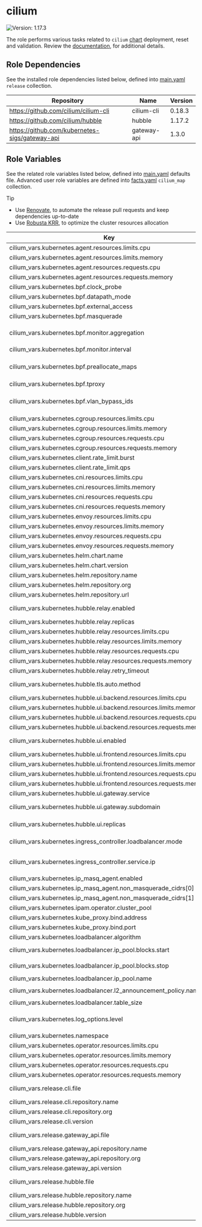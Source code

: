# cilium

![Version: 1.17.3](https://img.shields.io/badge/Version-1.17.3-informational?style=flat-square)

The role performs various tasks related to `cilium` [chart](https://github.com/cilium/cilium/tree/v1.17.3/install/kubernetes/cilium) deployment, reset and validation. Review the [documentation](https://axivo.com/k3s-cluster/wiki/guide/configuration/roles/cilium), for additional details.

## Role Dependencies

See the installed role dependencies listed below, defined into [main.yaml](./defaults/main.yaml) `release` collection.

| Repository | Name | Version |
|------------|------|---------|
| https://github.com/cilium/cilium-cli | cilium-cli | 0.18.3 |
| https://github.com/cilium/hubble | hubble | 1.17.2 |
| https://github.com/kubernetes-sigs/gateway-api | gateway-api | 1.3.0 |

## Role Variables

See the related role variables listed below, defined into [main.yaml](./defaults/main.yaml) defaults file. Advanced user role variables are defined into [facts.yaml](./tasks/facts.yaml) `cilium_map` collection.

> [!TIP]
> - Use [Renovate](https://axivo.com/k3s-cluster/tutorials/handbook/tools/#renovate), to automate the release pull requests and keep dependencies up-to-date
> - Use [Robusta KRR](https://axivo.com/k3s-cluster/tutorials/handbook/tools/#robusta-krr), to optimize the cluster resources allocation

| Key | Type | Default | Description |
|-----|------|---------|-------------|
| cilium_vars.kubernetes.agent.resources.limits.cpu | string | `nil` |  |
| cilium_vars.kubernetes.agent.resources.limits.memory | string | `"256Mi"` |  |
| cilium_vars.kubernetes.agent.resources.requests.cpu | string | `"10m"` |  |
| cilium_vars.kubernetes.agent.resources.requests.memory | string | `"256Mi"` |  |
| cilium_vars.kubernetes.bpf.clock_probe | bool | `true` |  |
| cilium_vars.kubernetes.bpf.datapath_mode | string | `"netkit"` |  |
| cilium_vars.kubernetes.bpf.external_access | bool | `false` |  |
| cilium_vars.kubernetes.bpf.masquerade | bool | `true` |  |
| cilium_vars.kubernetes.bpf.monitor.aggregation | string | `"maximum"` | Available options are `none`, `low`, `medium` and `maximum` |
| cilium_vars.kubernetes.bpf.monitor.interval | string | `"15s"` |  |
| cilium_vars.kubernetes.bpf.preallocate_maps | bool | `true` | If `true`, memory usage is increased and latency reduced |
| cilium_vars.kubernetes.bpf.tproxy | bool | `true` |  |
| cilium_vars.kubernetes.bpf.vlan_bypass_ids | list | `[1,4]` | `1` for Longhorn CIFS backup, `4` for Cilium IP pool |
| cilium_vars.kubernetes.cgroup.resources.limits.cpu | string | `nil` |  |
| cilium_vars.kubernetes.cgroup.resources.limits.memory | string | `"128Mi"` |  |
| cilium_vars.kubernetes.cgroup.resources.requests.cpu | string | `"10m"` |  |
| cilium_vars.kubernetes.cgroup.resources.requests.memory | string | `"128Mi"` |  |
| cilium_vars.kubernetes.client.rate_limit.burst | int | `100` |  |
| cilium_vars.kubernetes.client.rate_limit.qps | int | `50` |  |
| cilium_vars.kubernetes.cni.resources.limits.cpu | string | `nil` |  |
| cilium_vars.kubernetes.cni.resources.limits.memory | string | `"128Mi"` |  |
| cilium_vars.kubernetes.cni.resources.requests.cpu | string | `"10m"` |  |
| cilium_vars.kubernetes.cni.resources.requests.memory | string | `"128Mi"` |  |
| cilium_vars.kubernetes.envoy.resources.limits.cpu | string | `nil` |  |
| cilium_vars.kubernetes.envoy.resources.limits.memory | string | `"128Mi"` |  |
| cilium_vars.kubernetes.envoy.resources.requests.cpu | string | `"10m"` |  |
| cilium_vars.kubernetes.envoy.resources.requests.memory | string | `"128Mi"` |  |
| cilium_vars.kubernetes.helm.chart.name | string | `"cilium"` |  |
| cilium_vars.kubernetes.helm.chart.version | string | `"v1.17.3"` |  |
| cilium_vars.kubernetes.helm.repository.name | string | `"cilium"` |  |
| cilium_vars.kubernetes.helm.repository.org | string | `"cilium"` |  |
| cilium_vars.kubernetes.helm.repository.url | string | `"https://helm.cilium.io"` |  |
| cilium_vars.kubernetes.hubble.relay.enabled | bool | `true` | See [documentation](https://docs.cilium.io/en/stable/observability/hubble/setup/), for details |
| cilium_vars.kubernetes.hubble.relay.replicas | int | `1` |  |
| cilium_vars.kubernetes.hubble.relay.resources.limits.cpu | string | `nil` |  |
| cilium_vars.kubernetes.hubble.relay.resources.limits.memory | string | `"128Mi"` |  |
| cilium_vars.kubernetes.hubble.relay.resources.requests.cpu | string | `"10m"` |  |
| cilium_vars.kubernetes.hubble.relay.resources.requests.memory | string | `"128Mi"` |  |
| cilium_vars.kubernetes.hubble.relay.retry_timeout | string | `"10s"` |  |
| cilium_vars.kubernetes.hubble.tls.auto.method | string | `"certmanager"` | Available options are `certmanager` and `helm` |
| cilium_vars.kubernetes.hubble.ui.backend.resources.limits.cpu | string | `nil` |  |
| cilium_vars.kubernetes.hubble.ui.backend.resources.limits.memory | string | `"128Mi"` |  |
| cilium_vars.kubernetes.hubble.ui.backend.resources.requests.cpu | string | `"10m"` |  |
| cilium_vars.kubernetes.hubble.ui.backend.resources.requests.memory | string | `"128Mi"` |  |
| cilium_vars.kubernetes.hubble.ui.enabled | bool | `true` | See [documentation](https://docs.cilium.io/en/stable/observability/hubble/setup/), for details |
| cilium_vars.kubernetes.hubble.ui.frontend.resources.limits.cpu | string | `nil` |  |
| cilium_vars.kubernetes.hubble.ui.frontend.resources.limits.memory | string | `"128Mi"` |  |
| cilium_vars.kubernetes.hubble.ui.frontend.resources.requests.cpu | string | `"10m"` |  |
| cilium_vars.kubernetes.hubble.ui.frontend.resources.requests.memory | string | `"128Mi"` |  |
| cilium_vars.kubernetes.hubble.ui.gateway.service | string | `"hubble-ui"` |  |
| cilium_vars.kubernetes.hubble.ui.gateway.subdomain | string | `"hubble"` | See [documentation](https://axivo.com/k3s-cluster/tutorials/handbook/externaldns/#front-ends), for details |
| cilium_vars.kubernetes.hubble.ui.replicas | int | `1` | Related to [cilium/cilium#33109](https://github.com/cilium/cilium/issues/33109) |
| cilium_vars.kubernetes.ingress_controller.loadbalancer.mode | string | `"shared"` | Available options are `dedicated` and `shared` |
| cilium_vars.kubernetes.ingress_controller.service.ip | string | `"192.168.4.20"` | Assign the `CiliumLoadBalancerIPPool` blocks start address |
| cilium_vars.kubernetes.ip_masq_agent.enabled | bool | `false` |  |
| cilium_vars.kubernetes.ip_masq_agent.non_masquerade_cidrs[0] | string | `"10.0.0.0/8"` |  |
| cilium_vars.kubernetes.ip_masq_agent.non_masquerade_cidrs[1] | string | `"192.168.0.0/16"` |  |
| cilium_vars.kubernetes.ipam.operator.cluster_pool | string | `"10.42.0.0/16"` |  |
| cilium_vars.kubernetes.kube_proxy.bind.address | string | `"0.0.0.0"` |  |
| cilium_vars.kubernetes.kube_proxy.bind.port | int | `10256` |  |
| cilium_vars.kubernetes.loadbalancer.algorithm | string | `"maglev"` |  |
| cilium_vars.kubernetes.loadbalancer.ip_pool.blocks.start | string | `"192.168.4.20"` | `CiliumLoadBalancerIPPool` blocks start address |
| cilium_vars.kubernetes.loadbalancer.ip_pool.blocks.stop | string | `"192.168.4.100"` | `CiliumLoadBalancerIPPool` blocks stop address |
| cilium_vars.kubernetes.loadbalancer.ip_pool.name | string | `"cilium-ip-pool"` |  |
| cilium_vars.kubernetes.loadbalancer.l2_announcement_policy.name | string | `"cilium-l2-announcement-policy"` |  |
| cilium_vars.kubernetes.loadbalancer.table_size | int | `16381` |  |
| cilium_vars.kubernetes.log_options.level | string | `"WARNING"` | Available options are `INFO`, `WARNING`, `ERROR` and `FATAL` |
| cilium_vars.kubernetes.namespace | string | `"kube-system"` |  |
| cilium_vars.kubernetes.operator.resources.limits.cpu | string | `nil` |  |
| cilium_vars.kubernetes.operator.resources.limits.memory | string | `"128Mi"` |  |
| cilium_vars.kubernetes.operator.resources.requests.cpu | string | `"10m"` |  |
| cilium_vars.kubernetes.operator.resources.requests.memory | string | `"128Mi"` |  |
| cilium_vars.release.cli.file | string | `"cilium-linux-arm64.tar.gz"` | See [documentation](https://axivo.com/k3s-cluster/tutorials/handbook/server/#hardware), for details |
| cilium_vars.release.cli.repository.name | string | `"cilium-cli"` |  |
| cilium_vars.release.cli.repository.org | string | `"cilium"` |  |
| cilium_vars.release.cli.version | string | `"v0.18.3"` |  |
| cilium_vars.release.gateway_api.file | string | `"experimental-install.yaml"` | See [documentation](https://docs.cilium.io/en/stable/network/servicemesh/gateway-api/gateway-api/), for details |
| cilium_vars.release.gateway_api.repository.name | string | `"gateway-api"` |  |
| cilium_vars.release.gateway_api.repository.org | string | `"kubernetes-sigs"` |  |
| cilium_vars.release.gateway_api.version | string | `"v1.3.0"` |  |
| cilium_vars.release.hubble.file | string | `"hubble-linux-arm64.tar.gz"` | See [documentation](https://axivo.com/k3s-cluster/tutorials/handbook/server/#hardware), for details |
| cilium_vars.release.hubble.repository.name | string | `"hubble"` |  |
| cilium_vars.release.hubble.repository.org | string | `"cilium"` |  |
| cilium_vars.release.hubble.version | string | `"v1.17.2"` |  |
